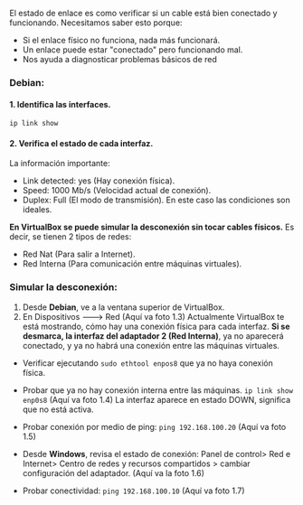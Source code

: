 El estado de enlace es como verificar si un cable está bien conectado y funcionando. Necesitamos saber esto porque:
- Si el enlace físico no funciona, nada más funcionará.
- Un enlace puede estar "conectado" pero funcionando mal.
- Nos ayuda a diagnosticar problemas básicos de red
### Debian:
#### 1. Identifica las interfaces.
``ip link show``
#### 2. Verifica el estado de cada interfaz.
La información importante:
- Link detected: yes (Hay conexión física).
- Speed: 1000 Mb/s (Velocidad actual de conexión).
- Duplex: Full (El modo de transmisión).
En este caso las condiciones son ideales.

**En VirtualBox se puede simular la desconexión sin tocar cables físicos.** Es decir, se tienen 2 tipos de redes:
- Red Nat (Para salir a Internet).
- Red Interna (Para comunicación entre máquinas virtuales).

### Simular la desconexión:
1. Desde **Debian**, ve a la ventana superior de VirtualBox.
2. En Dispositivos ---> Red
(Aquí va foto 1.3)
Actualmente VirtualBox te está mostrando, cómo hay una conexión física para cada interfaz. **Si se desmarca, la interfaz del adaptador 2 (Red Interna)**, ya no aparecerá conectado, y ya no habrá una conexión entre las máquinas virtuales.

- Verificar ejecutando ``sudo ethtool enpos8`` que ya no haya conexión física.
- Probar que ya no hay conexión interna entre las máquinas.
  ``ip link show enp0s8``
  (Aquí va foto 1.4)
  La interfaz aparece en estado DOWN, significa que no está activa.
- Probar conexión por medio de ping:
  ``ping 192.168.100.20``
  (Aquí va foto 1.5)

- Desde **Windows**, revisa el estado de conexión:
     Panel de control> Red e Internet> Centro de redes y recursos compartidos > cambiar configuración del adaptador.
     (Aquí va la foto 1.6)
     
 - Probar conectividad:
   ``ping 192.168.100.10``
   (Aquí va foto 1.7)
   
